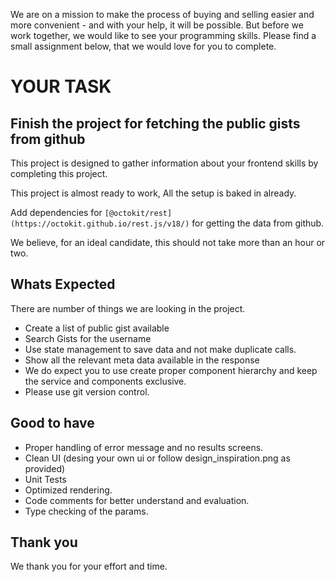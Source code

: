 We are on a mission to make the process of buying and selling easier and more convenient - and with your help, it will be possible.
But before we work together, we would like to see your programming skills. 
Please find a small assignment below, that we would love for you to complete.

# YOUR TASK

## Finish the project for fetching the public gists from github
This project is designed to gather information about your frontend skills by completing this project.

This project is almost ready to work, All the setup is baked in already.

Add dependencies for `[@octokit/rest](https://octokit.github.io/rest.js/v18/)` for getting the data from github.

We believe, for an ideal candidate, this should not take more than an hour or two.

## Whats Expected

There are number of things we are looking in the project.

- Create a list of public gist available
- Search Gists for the username
- Use state management to save data and not make duplicate calls.
- Show all the relevant meta data available in the response
- We do expect you to use create proper component hierarchy and keep the service and components exclusive.
- Please use git version control.



## Good to have

- Proper handling of error message and no results screens.
- Clean UI (desing your own ui or follow design_inspiration.png as provided)
- Unit Tests
- Optimized rendering.
- Code comments for better understand and evaluation. 
- Type checking of the params.

## Thank you

We thank you for your effort and time.
